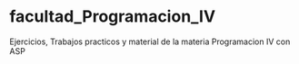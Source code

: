 # facultad_Programacion_IV
Ejercicios, Trabajos practicos y material de la materia Programacion IV con ASP
